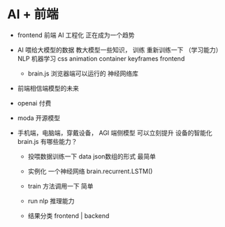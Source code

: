 # AI + 前端

- frontend 前端
  AI 工程化 正在成为一个趋势

- AI
  喂给大模型的数据 教大模型一些知识，
  训练 重新训练一下  （学习能力） NLP 机器学习
  css animation container keyframes frontend

  - brain.js 浏览器端可以运行的 神经网络库

- 前端相信端模型的未来
 - openai 付费
 - moda 开源模型
 - 手机端，电脑端，穿戴设备， AGI 端侧模型
   可以立刻提升 设备的智能化
   brain.js 有哪些能力？
   - 投喂数据训练一下
    data json数组的形式 最简单
   - 实例化 一个神经网络
     brain.recurrent.LSTM() 

   - train 方法调用一下 简单
   - run nlp 推理能力
   - 结果分类  frontend | backend
